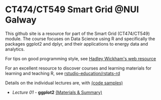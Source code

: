 # CT474/CT549 Smart Grid @NUI Galway 

This github site is a resource for part of the Smart Grid (CT474/CT549) module. The course focuses on Data Science using R and specifically the packages ggplot2 and dplyr, and their applications to energy data and analytics.

For tips on good programming style, see [Hadley Wickham's web resource](http://adv-r.had.co.nz/Style.html)

For an excellent resource to discover courses and learning materials for learning and teaching R, see [rstudio-education/rstats-rd](https://github.com/rstudio-education/rstats-ed)

Details on the individual lectures are, with  [(code samples)](https://github.com/JimDuggan/EnergyAnalytics/tree/master/code)

* *Lecture 01* -  **ggplot2**
[(Materials & Summary)](https://github.com/JimDuggan/EnergyAnalytics/tree/master/slides/01%20Introduction)



